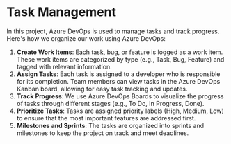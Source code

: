 # Task Management

In this project, Azure DevOps is used to manage tasks and track progress. Here's how we organize our work using Azure DevOps:

1. **Create Work Items**: Each task, bug, or feature is logged as a work item. These work items are categorized by type (e.g., Task, Bug, Feature) and tagged with relevant information.
2. **Assign Tasks**: Each task is assigned to a developer who is responsible for its completion. Team members can view tasks in the Azure DevOps Kanban board, allowing for easy task tracking and updates.
3. **Track Progress**: We use Azure DevOps Boards to visualize the progress of tasks through different stages (e.g., To Do, In Progress, Done).
4. **Prioritize Tasks**: Tasks are assigned priority labels (High, Medium, Low) to ensure that the most important features are addressed first.
5. **Milestones and Sprints**: The tasks are organized into sprints and milestones to keep the project on track and meet deadlines.